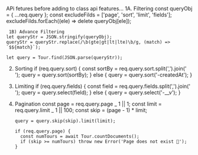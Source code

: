 APi fetures before adding to class api features...
1A. Filtering
const queryObj = { ...req.query };
const excludeFilds = ['page', 'sort', 'limit', 'fields'];
excludeFilds.forEach((ele) => delete queryObj[ele]);

     1B) Advance Filtering
    let queryStr = JSON.stringify(queryObj);
    queryStr = queryStr.replace(/\b(gte|gt|lt|lte)\b/g, (match) => `$${match}`);

    let query = Tour.find(JSON.parse(queryStr));

2.  Sorting
    if (req.query.sort) {
    const sortBy = req.query.sort.split(',').join(' ');
    query = query.sort(sortBy);
    } else {
    query = query.sort('-createdAt');
    }

3.  Limiting
    if (req.query.fields) {
    const field = req.query.fields.split(',').join(' ');
    query = query.select(field);
    } else {
    query = query.select('-\_\_v');
    }

4.  Pagination
    const page = req.query.page _ 1 || 1;
    const limit = req.query.limit _ 1 || 100;
    const skip = (page - 1) \* limit;

        query = query.skip(skip).limit(limit);

        if (req.query.page) {
          const numTours = await Tour.countDocuments();
          if (skip >= numTours) throw new Error('Page does not exist 🙅');
        }
